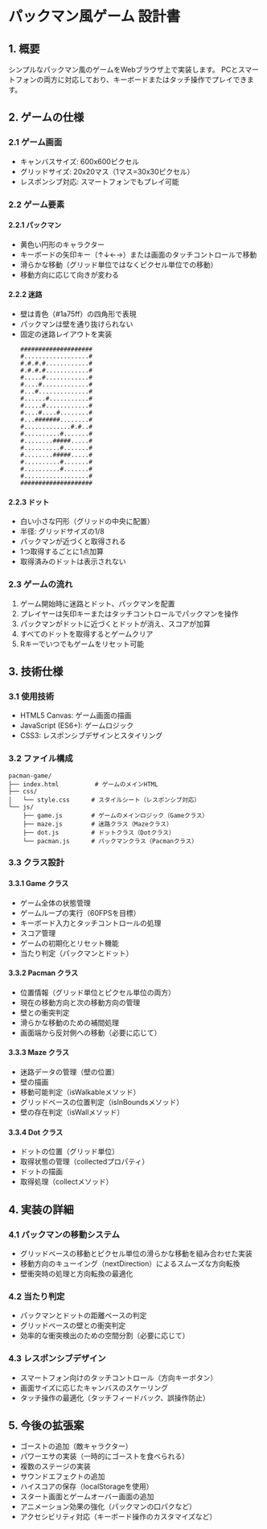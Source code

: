 # パックマン風ゲーム 設計書

## 1. 概要
シンプルなパックマン風のゲームをWebブラウザ上で実装します。
PCとスマートフォンの両方に対応しており、キーボードまたはタッチ操作でプレイできます。

## 2. ゲームの仕様

### 2.1 ゲーム画面
- キャンバスサイズ: 600x600ピクセル
- グリッドサイズ: 20x20マス（1マス=30x30ピクセル）
- レスポンシブ対応: スマートフォンでもプレイ可能

### 2.2 ゲーム要素

#### 2.2.1 パックマン
- 黄色い円形のキャラクター
- キーボードの矢印キー（↑↓←→）または画面のタッチコントロールで移動
- 滑らかな移動（グリッド単位ではなくピクセル単位での移動）
- 移動方向に応じて向きが変わる

#### 2.2.2 迷路
- 壁は青色（#1a75ff）の四角形で表現
- パックマンは壁を通り抜けられない
- 固定の迷路レイアウトを実装
  ```
  ####################
  #..................#
  #.#.#.#............#
  #.#.#.#............#
  #.....#............#
  #....#.............#
  #...#..............#
  #......#...........#
  #.....#............#
  #....#....#........#
  #...#######........#
  #.............#.#..#
  #..........#.......#
  #........#####.....#
  #..........#.......#
  #........#####.....#
  #..........#.......#
  #..........#.......#
  #..................#
  ####################
  ```

#### 2.2.3 ドット
- 白い小さな円形（グリッドの中央に配置）
- 半径: グリッドサイズの1/8
- パックマンが近づくと取得される
- 1つ取得するごとに1点加算
- 取得済みのドットは表示されない

### 2.3 ゲームの流れ
1. ゲーム開始時に迷路とドット、パックマンを配置
2. プレイヤーは矢印キーまたはタッチコントロールでパックマンを操作
3. パックマンがドットに近づくとドットが消え、スコアが加算
4. すべてのドットを取得するとゲームクリア
5. Rキーでいつでもゲームをリセット可能

## 3. 技術仕様

### 3.1 使用技術
- HTML5 Canvas: ゲーム画面の描画
- JavaScript (ES6+): ゲームロジック
- CSS3: レスポンシブデザインとスタイリング

### 3.2 ファイル構成
```
pacman-game/
├── index.html          # ゲームのメインHTML
├── css/
│   └── style.css      # スタイルシート（レスポンシブ対応）
└── js/
    ├── game.js        # ゲームのメインロジック（Gameクラス）
    ├── maze.js        # 迷路クラス（Mazeクラス）
    ├── dot.js         # ドットクラス（Dotクラス）
    └── pacman.js      # パックマンクラス（Pacmanクラス）
```

### 3.3 クラス設計

#### 3.3.1 Game クラス
- ゲーム全体の状態管理
- ゲームループの実行（60FPSを目標）
- キーボード入力とタッチコントロールの処理
- スコア管理
- ゲームの初期化とリセット機能
- 当たり判定（パックマンとドット）

#### 3.3.2 Pacman クラス
- 位置情報（グリッド単位とピクセル単位の両方）
- 現在の移動方向と次の移動方向の管理
- 壁との衝突判定
- 滑らかな移動のための補間処理
- 画面端から反対側への移動（必要に応じて）

#### 3.3.3 Maze クラス
- 迷路データの管理（壁の位置）
- 壁の描画
- 移動可能判定（isWalkableメソッド）
- グリッドベースの位置判定（isInBoundsメソッド）
- 壁の存在判定（isWallメソッド）

#### 3.3.4 Dot クラス
- ドットの位置（グリッド単位）
- 取得状態の管理（collectedプロパティ）
- ドットの描画
- 取得処理（collectメソッド）

## 4. 実装の詳細

### 4.1 パックマンの移動システム
- グリッドベースの移動とピクセル単位の滑らかな移動を組み合わせた実装
- 移動方向のキューイング（nextDirection）によるスムーズな方向転換
- 壁衝突時の処理と方向転換の最適化

### 4.2 当たり判定
- パックマンとドットの距離ベースの判定
- グリッドベースの壁との衝突判定
- 効率的な衝突検出のための空間分割（必要に応じて）

### 4.3 レスポンシブデザイン
- スマートフォン向けのタッチコントロール（方向キーボタン）
- 画面サイズに応じたキャンバスのスケーリング
- タッチ操作の最適化（タッチフィードバック、誤操作防止）

## 5. 今後の拡張案

- ゴーストの追加（敵キャラクター）
- パワーエサの実装（一時的にゴーストを食べられる）
- 複数のステージの実装
- サウンドエフェクトの追加
- ハイスコアの保存（localStorageを使用）
- スタート画面とゲームオーバー画面の追加
- アニメーション効果の強化（パックマンの口パクなど）
- アクセシビリティ対応（キーボード操作のカスタマイズなど）
